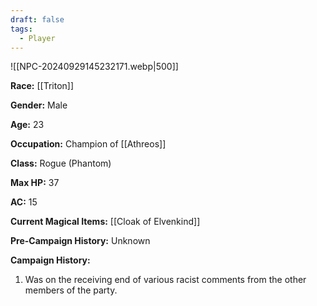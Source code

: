 ```yaml
---
draft: false
tags:
  - Player
---
```

![[NPC-20240929145232171.webp|500]]

**Race:** [[Triton]]

**Gender:** Male

**Age:** 23

**Occupation:** Champion of [[Athreos]]

**Class:** Rogue (Phantom)

**Max HP:** 37

**AC:** 15

**Current Magical Items:** [[Cloak of Elvenkind]]

**Pre-Campaign History:** Unknown

**Campaign History:** 

1. Was on the receiving end of various racist comments from the other members of the party. 
